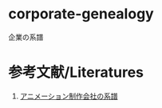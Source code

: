 # corporate-genealogy
企業の系譜


# 参考文献/Literatures
1. [アニメーション制作会社の系譜](literature/japan-anime-studio.2012.png)